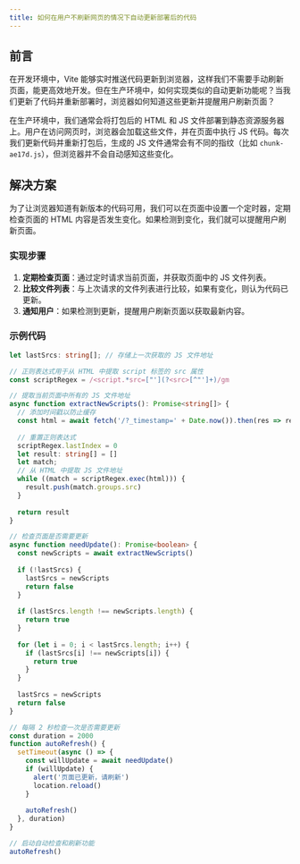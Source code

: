```yaml
---
title: 如何在用户不刷新网页的情况下自动更新部署后的代码
---
```


## 前言

在开发环境中，Vite 能够实时推送代码更新到浏览器，这样我们不需要手动刷新页面，能更高效地开发。但在生产环境中，如何实现类似的自动更新功能呢？当我们更新了代码并重新部署时，浏览器如何知道这些更新并提醒用户刷新页面？

在生产环境中，我们通常会将打包后的 HTML 和 JS 文件部署到静态资源服务器上。用户在访问网页时，浏览器会加载这些文件，并在页面中执行 JS 代码。每次我们更新代码并重新打包后，生成的 JS 文件通常会有不同的指纹（比如 `chunk-ae17d.js`），但浏览器并不会自动感知这些变化。

## 解决方案

为了让浏览器知道有新版本的代码可用，我们可以在页面中设置一个定时器，定期检查页面的 HTML 内容是否发生变化。如果检测到变化，我们就可以提醒用户刷新页面。

### 实现步骤

1. **定期检查页面**：通过定时请求当前页面，并获取页面中的 JS 文件列表。
2. **比较文件列表**：与上次请求的文件列表进行比较，如果有变化，则认为代码已更新。
3. **通知用户**：如果检测到更新，提醒用户刷新页面以获取最新内容。

### 示例代码

```ts
let lastSrcs: string[]; // 存储上一次获取的 JS 文件地址

// 正则表达式用于从 HTML 中提取 script 标签的 src 属性
const scriptRegex = /<script.*src=["'](?<src>[^"']+)/gm

// 提取当前页面中所有的 JS 文件地址
async function extractNewScripts(): Promise<string[]> {
  // 添加时间戳以防止缓存
  const html = await fetch('/?_timestamp=' + Date.now()).then(res => res.text())
  
  // 重置正则表达式
  scriptRegex.lastIndex = 0
  let result: string[] = []
  let match;
  // 从 HTML 中提取 JS 文件地址
  while ((match = scriptRegex.exec(html))) {
    result.push(match.groups.src)
  }
  
  return result
}

// 检查页面是否需要更新
async function needUpdate(): Promise<boolean> {
  const newScripts = await extractNewScripts()
  
  if (!lastSrcs) {
    lastSrcs = newScripts
    return false
  }
  
  if (lastSrcs.length !== newScripts.length) {
    return true
  }
  
  for (let i = 0; i < lastSrcs.length; i++) {
    if (lastSrcs[i] !== newScripts[i]) {
      return true
    }
  }
  
  lastSrcs = newScripts
  return false
}

// 每隔 2 秒检查一次是否需要更新
const duration = 2000
function autoRefresh() {
  setTimeout(async () => {
    const willUpdate = await needUpdate()
    if (willUpdate) {
      alert('页面已更新，请刷新')
      location.reload()
    }
    
    autoRefresh()
  }, duration)
}

// 启动自动检查和刷新功能
autoRefresh()

```

